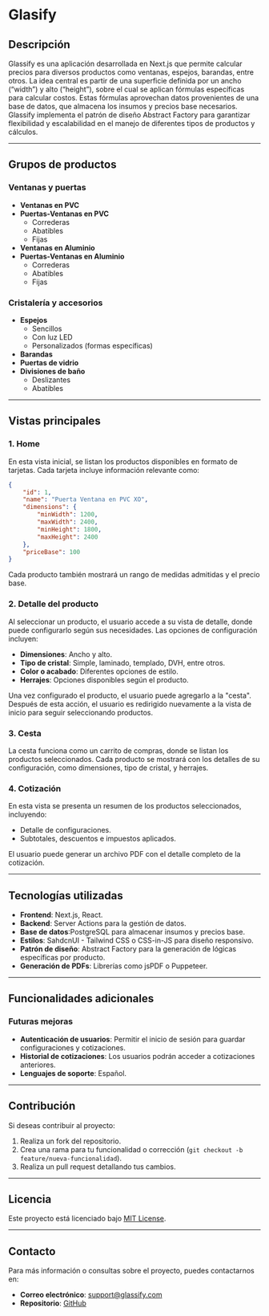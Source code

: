# Glasify

## Descripción
Glassify es una aplicación desarrollada en Next.js que permite calcular precios para diversos productos como ventanas, espejos, barandas, entre otros. La idea central es partir de una superficie definida por un ancho (“width”) y alto (“height”), sobre el cual se aplican fórmulas específicas para calcular costos. Estas fórmulas aprovechan datos provenientes de una base de datos, que almacena los insumos y precios base necesarios. Glassify implementa el patrón de diseño Abstract Factory para garantizar flexibilidad y escalabilidad en el manejo de diferentes tipos de productos y cálculos.

---

## Grupos de productos

### Ventanas y puertas
- **Ventanas en PVC**
- **Puertas-Ventanas en PVC**
  - Correderas
  - Abatibles
  - Fijas
- **Ventanas en Aluminio**
- **Puertas-Ventanas en Aluminio**
  - Correderas
  - Abatibles
  - Fijas

### Cristalería y accesorios
- **Espejos**
  - Sencillos
  - Con luz LED
  - Personalizados (formas específicas)
- **Barandas**
- **Puertas de vidrio**
- **Divisiones de baño**
  - Deslizantes
  - Abatibles

---

## Vistas principales

### 1. Home
En esta vista inicial, se listan los productos disponibles en formato de tarjetas. Cada tarjeta incluye información relevante como:

```json
{
    "id": 1,
    "name": "Puerta Ventana en PVC XO",
    "dimensions": {
        "minWidth": 1200,
        "maxWidth": 2400,
        "minHeight": 1800,
        "maxHeight": 2400
    },
    "priceBase": 100
}
```

Cada producto también mostrará un rango de medidas admitidas y el precio base.

### 2. Detalle del producto
Al seleccionar un producto, el usuario accede a su vista de detalle, donde puede configurarlo según sus necesidades. Las opciones de configuración incluyen:

- **Dimensiones**: Ancho y alto.
- **Tipo de cristal**: Simple, laminado, templado, DVH, entre otros.
- **Color o acabado**: Diferentes opciones de estilo.
- **Herrajes**: Opciones disponibles según el producto.

Una vez configurado el producto, el usuario puede agregarlo a la "cesta". Después de esta acción, el usuario es redirigido nuevamente a la vista de inicio para seguir seleccionando productos.

### 3. Cesta
La cesta funciona como un carrito de compras, donde se listan los productos seleccionados. Cada producto se mostrará con los detalles de su configuración, como dimensiones, tipo de cristal, y herrajes.

### 4. Cotización
En esta vista se presenta un resumen de los productos seleccionados, incluyendo:
- Detalle de configuraciones.
- Subtotales, descuentos e impuestos aplicados.

El usuario puede generar un archivo PDF con el detalle completo de la cotización.

---

## Tecnologías utilizadas
- **Frontend**: Next.js, React.
- **Backend**: Server Actions para la gestión de datos.
- **Base de datos**:PostgreSQL para almacenar insumos y precios base.
- **Estilos**: SahdcnUI - Tailwind CSS o CSS-in-JS para diseño responsivo.
- **Patrón de diseño**: Abstract Factory para la generación de lógicas específicas por producto.
- **Generación de PDFs**: Librerías como jsPDF o Puppeteer.

---

## Funcionalidades adicionales

### Futuras mejoras
- **Autenticación de usuarios**: Permitir el inicio de sesión para guardar configuraciones y cotizaciones.
- **Historial de cotizaciones**: Los usuarios podrán acceder a cotizaciones anteriores.
- **Lenguajes de soporte**: Español.
---

## Contribución
Si deseas contribuir al proyecto:
1. Realiza un fork del repositorio.
2. Crea una rama para tu funcionalidad o corrección (`git checkout -b feature/nueva-funcionalidad`).
3. Realiza un pull request detallando tus cambios.

---

## Licencia
Este proyecto está licenciado bajo [MIT License](LICENSE).

---

## Contacto
Para más información o consultas sobre el proyecto, puedes contactarnos en:
- **Correo electrónico**: support@glassify.com
- **Repositorio**: [GitHub](https://github.com/andeveling/glasify)

